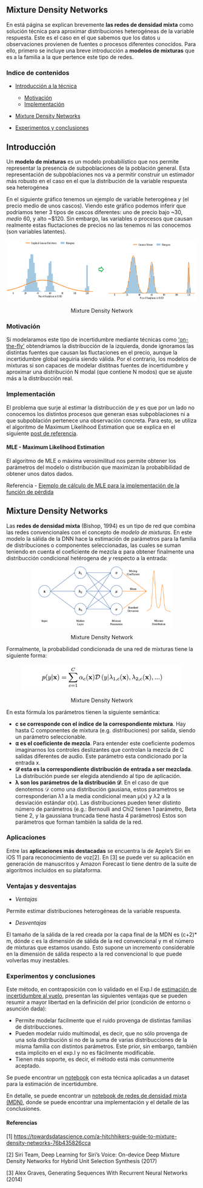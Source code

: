 ## Mixture Density Networks
En está página se explican brevemente **las redes de densidad mixta** como solución técnica para aproximar distribuciones heterogéneas de la variable respuesta. Este es el caso en el que sabemos que los datos u observaciones provienen de fuentes o procesos diferentes conocidos. Para ello, primero se incluye una breve introducción a **modelos de mixturas** que es a la familia a la que pertence este tipo de redes.


### Indice de contenidos
- [Introducción a la técnica](#introduccion)
   - [Motivación](#motivacion) 
   - [Implementación](#implementacion) 
- [Mixture Density Networks](#mdn)

- [Experimentos y conclusiones](#Experimentos-y-conclusiones) 

<a name="introduccion"></a>
## Introducción

Un **modelo de mixturas** es un modelo probabilístico que nos permite representar la presencia de subpoblaciones de la población general. Esta representación de subpoblaciones nos va a permitir construir un estimador más robusto en el caso en el que la distribución de la variable respuesta sea heterogénea

En el siguiente gráfico tenemos un ejemplo de variable heterogénea *y* (el precio medio de unos cascos). Viendo este gráfico podemos inferir que podríamos tener 3 tipos de cascos diferentes: uno de precio bajo ~$30, medio ~$60, y alto ~$120. Sin embargo, las variables o procesos que causan realmente estas fluctaciones de precios no las tenemos ni las conocemos (son variables latentes).   

<p align="center"><img src="./img/mixture_models.png" height="160" alt="Mixture Density Network" /></p>
<p align="center">Mixture Density Network</p>

<a name="motivacion"></a>
### Motivación 

Si modelaramos este tipo de incertidumbre mediante técnicas como ['on-the-fly'](https://github.com/beeva/TEC_LAB-bayesian_probabilistic/tree/master/bayesian_deep_learning/uncertainty_estimation#1---al-vuelo) obtendriamos la distribucción de la izquierda, donde ignoramos las distintas fuentes que causan las fluctaciones en el precio, aunque la incertidumbre global seguiría siendo válida. Por el contrario, los modelos de mixturas si son capaces de modelar distitnas fuentes de incertidumbre y aproximar una distribución N modal (que contiene N modos) que se ajuste más a la distribucción real.

<a name="implementacion"></a>
### Implementación 

El problema que surje al estimar la distribucción de *y* es que por un lado no conocemos los distintos procesos que generan esas subpoblaciones ni a que subpoblación pertenece una observación concreta. Para esto, se utiliza el algoritmo de Maximum Likelihood Estimation que se explica en el siguiente [post de referencia](https://towardsdatascience.com/gaussian-mixture-models-and-expectation-maximization-a-full-explanation-50fa94111ddd).

<a name="MLE"></a>
#### MLE - Maximum Likelihood Estimation

El algoritmo de MLE o máxima verosimilitud nos permite obtener los parámetros del modelo o distribución que maximizan la probabibilidad de obtener unos datos dados.

Referencia - [Ejemplo de cálculo de MLE para la implementación de la función de pérdida](https://towardsdatascience.com/maximum-likelihood-estimation-explained-normal-distribution-6207b322e47f#:~:text=%E2%80%9CA%20method%20of%20estimating%20the,observed%20data%20is%20most%20probable.%E2%80%9D&text=Let's%20say%20we%20have%20some,that%20it%20is%20normally%20distributed)


<a name="mdn"></a>
## Mixture Density Networks

Las **redes de densidad mixta** (Bishop, 1994) es un tipo de red que combina las redes convencionales con el concepto de *modelo de mixturas*. En este modelo la sálida de la DNN hace la estimación de parámetros para la familia de distribuciones o componentes seleccionadas, las cuales se suman teniendo en cuenta el coeficiente de mezcla ⍺ para obtener finalmente una distribucción condicional hetérogena de *y* respecto a la entrada: 

<p align="center"><img src="./img/MDN.png" height="160" alt="Mixture Density Network" /></p>
<p align="center">Mixture Density Network</p>

Formalmente, la probabilidad condicionada de una red de mixturas tiene la siguiente forma:

<p align="center"><img src="./img/mdn_formula.png" height="70" alt="Formula MDN" /></p>
<p align="center">Mixture Density Network</p>

En esta fórmula los parámetros tienen la siguiente semántica:

* **c se corresponde con el índice de la correspondiente mixtura**. Hay hasta C componentes de mixtura (e.g. distribuciones) por salida, siendo un parámetro seleccionable.
* **⍺ es el coeficiente de mezcla**. Para entender este coeficiente podemos imaginarnos los controles deslizantes que controlan la mezcla de C salidas diferentes de audio. Este parámetro esta condicionado por la entrada x.
* **𝒟  esta es la correspondiente distribución de entrada a ser mezclada**. La distribución puede ser elegida atendiendo al tipo de aplicación.
* **λ son los parámetros de la distribución 𝒟**. En el caso de que denotemos 𝒟 como una distribución gausiana, estos parametros se corresponderian λ1 a la media condicional mean μ(x) y 
λ2 a la desviación estándar σ(x). Las distribuciones pueden tener distinto número de parámetros (e.g.: Bernoulli and Chi2 tienen 1 parámetro, Beta tiene 2, y la gaussiana truncada tiene hasta 4 parámetros) Estos son parámetros que forman también la salida de la red.


### Aplicaciones

Entre las **aplicaciones más destacadas** se encuentra la de Apple’s Siri en iOS 11 para reconocimiento de voz[2]. En [3] se puede ver su aplicación en generación de manuscritos y Amazon Forecast lo tiene dentro de la suite de algoritmos incluidos en su plataforma.

### Ventajas y desventajas

* *Ventajas* 

Permite estimar distribuciones heterogéneas de la variable respuesta.

* *Desventajas* 

El tamaño de la sálida de la red creada por la capa final de la MDN es (c+2)* m, dónde c es la dimensión de sálida de la red convencional y m el número de mixturas que estamos usando. Esto supone un incremento considerable en la dimensión de sálida respecto a la red convencional lo que puede volverlas muy inestables.

### Experimentos y conclusiones
   
Este método, en contraposición con lo validado en el Exp.I de [estimación de incertidumbre al vuelo](https://github.com/beeva/TEC_LAB-bayesian_probabilistic/tree/master/bayesian_deep_learning/uncertainty_estimation#1---al-vuelo), presentan las siguientes ventajas que se pueden resumir a mayor libertad en la definición del prior (condición de entorno o asunción dada):

 - Permite modelar facilmente que el ruido provenga de distintas familias de distribucciones.
 - Pueden modelar ruido multimodal, es decir, que no sólo provenga de una sola distribución si no de la suma de varias distribucciones de la misma familia con distintos parámetros. Este prior, sin embargo, también esta implicito en el exp.I y no es fácilmente modificable.
 - Tienen más soporte, es decir, el método está más comunmente aceptado. 

Se puede encontrar un [notebook](experiments/V0.1.6-real_datasets/uncertainty_prediction_house_prices_mdn.ipynb) con esta técnica aplicadas a un dataset para la estimación de incertidumbre.

En detalle, se puede encontrar un [notebook de redes de densidad mixta (MDN)](experiments/V3.0.0-mixture_density_networks), donde se puede encontrar una implementación y el detalle de las conclusiones.


#### Referencias

[1] https://towardsdatascience.com/a-hitchhikers-guide-to-mixture-density-networks-76b435826cca

[2] Siri Team, Deep Learning for Siri’s Voice: On-device Deep Mixture Density Networks for Hybrid Unit Selection Synthesis (2017)

[3] Alex Graves, Generating Sequences With Recurrent Neural Networks (2014)
